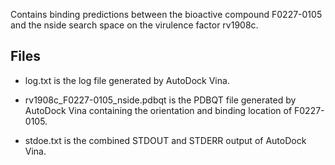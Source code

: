 Contains binding predictions between the bioactive compound F0227-0105 and the nside search space on the virulence factor rv1908c.

## Files

- log.txt is the log file generated by AutoDock Vina.

- rv1908c_F0227-0105_nside.pdbqt is the PDBQT file generated by AutoDock Vina containing the orientation and binding location of F0227-0105.

- stdoe.txt is the combined STDOUT and STDERR output of AutoDock Vina.

